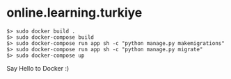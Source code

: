 # online.learning.turkiye


	$> sudo docker build .
	$> sudo docker-compose build
	$> sudo docker-compose run app sh -c "python manage.py makemigrations"
	$> sudo docker-compose run app sh -c "python manage.py migrate"
	$> sudo docker-compose up

Say Hello to Docker :)